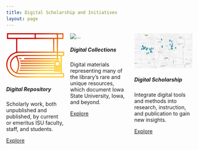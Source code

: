 ```yaml
---
title: Digital Scholarship and Initiatives
layout: page
---
```


<div class="card-container" style="display: flex; gap: 1rem;">
  <div class="card" style="width: 18rem;">
    <img src="assets\DR_Student-Research.svg" class="card-img-top" alt="...">
    <div class="card-body">
      <h5 class="card-title">Digital Repository</h5>
      <p class="card-text">Scholarly work, both unpublished and published, by current or emeritus ISU faculty, staff, and students.</p>
      <a href="https://dr.lib.iastate.edu/" class="btn btn-danger">Explore</a>
    </div>
  </div>

  <div class="card" style="width: 18rem;">
    <img src="https://digitalcollections.lib.iastate.edu/iiif/2/isu:WPA_b5f20i1~JP2~~isu_public/full/max/0/default.jpg" class="card-img-top" alt="...">
    <div class="card-body">
      <h5 class="card-title">Digital Collections</h5>
      <p class="card-text">Digital materials representing many of the library’s rare and unique resources, which document Iowa State University, Iowa, and beyond.</p>
      <a href="https://digitalcollections.lib.iastate.edu/" class="btn btn-danger">Explore</a>
    </div>
  </div>

  <div class="card" style="width: 18rem;">
    <img src="assets\blackisc_map.jpg" class="card-img-top" alt="...">
    <div class="card-body">
      <h5 class="card-title">Digital Scholarship</h5>
      <p class="card-text">Integrate digital tools and methods into research, instruction, and publication to gain new insights.</p>
      <a href="https://www.lib.iastate.edu/research-and-teach/digital-scholarship" class="btn btn-danger">Explore</a>
    </div>
  </div>

</div>